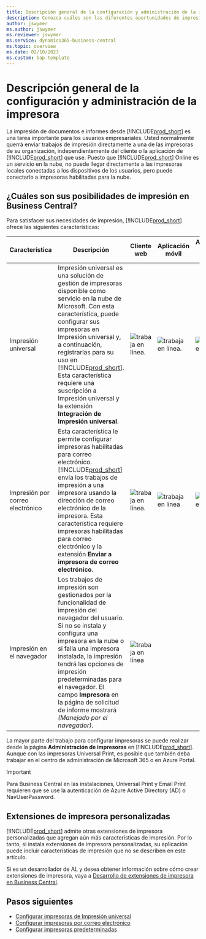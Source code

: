 ```yaml
---
title: Descripción general de la configuración y administración de la impresora
description: Conozca cuáles son las diferentes oportunidades de impresión en Business Central
author: jswymer
ms.author: jswymer
ms.reviewer: jswymer
ms.service: dynamics365-business-central
ms.topic: overview
ms.date: 02/10/2023
ms.custom: bap-template
---
```


# <a name="printer-setup-and-management-overview" />Descripción general de la configuración y administración de la impresora

La impresión de documentos e informes desde [!INCLUDE[prod_short](includes/prod_short.md)] es una tarea importante para los usuarios empresariales. Usted normalmente querrá enviar trabajos de impresión directamente a una de las impresoras de su organización, independientemente del cliente o la aplicación de [!INCLUDE[prod_short](includes/prod_short.md)] que use. Puesto que [!INCLUDE[prod_short](includes/prod_short.md)] Online es un servicio en la nube, no puede llegar directamente a las impresoras locales conectadas a los dispositivos de los usuarios, pero puede conectarlo a impresoras habilitadas para la nube.

## <a name="what-are-your-printer-possibilities-in-business-central" />¿Cuáles son sus posibilidades de impresión en Business Central?

Para satisfacer sus necesidades de impresión, [!INCLUDE[prod_short](includes/prod_short.md)] ofrece las siguientes características:

|Característica|Descripción|Cliente web| Aplicación móvil|Aplicación para Teams|
|-------|-----------|----------|-----------|--------------|
|Impresión universal|Impresión universal es una solución de gestión de impresoras disponible como servicio en la nube de Microsoft. Con esta característica, puede configurar sus impresoras en Impresión universal y, a continuación, registrarlas para su uso en [!INCLUDE[prod_short](includes/prod_short.md)]. Esta característica requiere una suscripción a Impresión universal y la extensión **Integración de Impresión universal**.|![trabaja en línea.](media/check.png)|![trabaja en línea.](media/check.png)|![trabaja en línea](media/check.png)|
|Impresión por correo electrónico|Esta característica le permite configurar impresoras habilitadas para correo electrónico. [!INCLUDE[prod_short](includes/prod_short.md)] envía los trabajos de impresión a una impresora usando la dirección de correo electrónico de la impresora. Esta característica requiere impresoras habilitadas para correo electrónico y la extensión **Enviar a impresora de correo electrónico**.|![trabaja en línea.](media/check.png)|![trabaja en línea](media/check.png)|![trabaja en línea](media/check.png)|
|Impresión en el navegador|Los trabajos de impresión son gestionados por la funcionalidad de impresión del navegador del usuario. Si no se instala y configura una impresora en la nube o si falla una impresora instalada, la impresión tendrá las opciones de impresión predeterminadas para el navegador. El campo **Impresora** en la página de solicitud de informe mostrará *(Manejado por el navegador)*.|![trabaja en línea](media/check.png)|||

La mayor parte del trabajo para configurar impresoras se puede realizar desde la página **Administración de impresoras** en [!INCLUDE[prod_short](includes/prod_short.md)]. Aunque con las impresoras Universal Print, es posible que también deba trabajar en el centro de administración de Microsoft 365 o en Azure Portal.

> [!IMPORTANT]
> Para Business Central en las instalaciones, Universal Print y Email Print requieren que se use la autenticación de Azure Active Directory (AD) o NavUserPassword.

## <a name="custom-printer-extensions" />Extensiones de impresora personalizadas

[!INCLUDE[prod_short](includes/prod_short.md)] admite otras extensiones de impresora personalizadas que agregan aún más características de impresión. Por lo tanto, si instala extensiones de impresora personalizadas, su aplicación puede incluir características de impresión que no se describen en este artículo.

Si es un desarrollador de AL y desea obtener información sobre cómo crear extensiones de impresora, vaya a [Desarrollo de extensiones de impresora en Business Central](/dynamics365/business-central/dev-itpro/developer/devenv-reports-printing).

## <a name="next-steps" />Pasos siguientes

- [Configurar impresoras de Impresión universal](admin-printer-setup-universal-print.md)  
- [Configurar impresoras por correo electrónico](admin-printer-setup-email.md)  
- [Configurar impresoras predeterminadas](ui-specify-printer-selection-reports.md)
